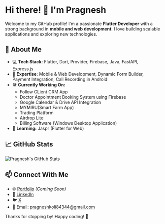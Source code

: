 # Hi there! 👋 I'm Pragnesh

Welcome to my GitHub profile! I'm a passionate **Flutter Developer** with a strong background in **mobile and web development**. I love building scalable applications and exploring new technologies.

## 🚀 About Me
- 💻 **Tech Stack:** Flutter, Dart, Provider, Firebase, Java, FastAPI, Express.js
- 📱 **Expertise:** Mobile & Web Development, Dynamic Form Builder, Payment Integration, Call Recording in Android
- 🛠 **Currently Working On:**
  - Follow CLient CRM App
  - Doctor Appointment Booking System using Firebase
  - Google Calendar & Drive API Integration
  - MYMIRU(Smart Farm App)
  - Trading Platform
  - Airdrop Lite
  - Billing Software (Windows Desktop Application)
- 📖 **Learning:** Jaspr (Flutter for Web)

## 📈 GitHub Stats
![Pragnesh's GitHub Stats](https://github-readme-stats.vercel.app/api?username=pragneshkoli&show_icons=true&theme=radical)

## 📫 Connect With Me
- 🌐 [Portfolio](#) *(Coming Soon)*
- 🔗 [LinkedIn](https://www.linkedin.com/in/pragnesh-kolipatel-385133213/)
- 🐦 [X](https://x.com/PragneshKoli)
- 📧 Email: pragneshkoli84344@gmail.com

Thanks for stopping by! Happy coding! 🚀



